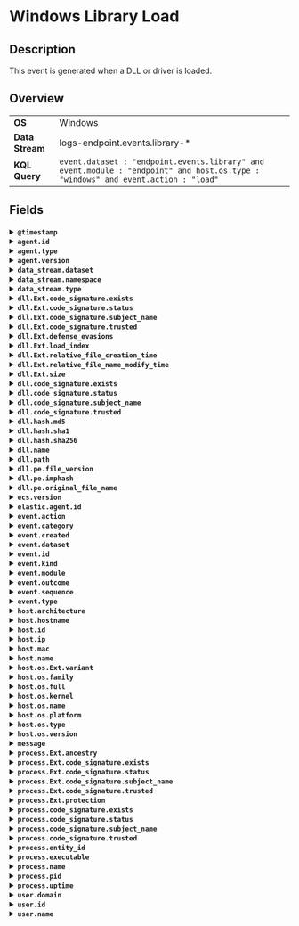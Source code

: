# Windows Library Load

## Description

This event is generated when a DLL or driver is loaded.


## Overview

<table>
<tr>
<td><strong>OS</strong></td>
<td>Windows</td>
</tr>
<tr>
<td><strong>Data Stream</strong></td>
<td>logs-endpoint.events.library-*</td>
</tr>
<tr>
<td><strong>KQL Query</strong></td>
<td><code>event.dataset : "endpoint.events.library" and event.module : "endpoint" and host.os.type : "windows" and event.action : "load"</code></td>
</tr>
</table>

## Fields

<details>
<summary><strong><code>@timestamp</code></strong></summary>

<ul>

### ECS Description

Date/time when the event originated.  This is the date/time extracted from the event, typically representing when the event was generated by the source.  If the event source has no original timestamp, this value is typically populated by the first time the event was received by the pipeline.  Required field for all events.

### ECS Example

<code>2016-05-23T08:05:34.853Z</code>

</ul>
</details>

<details>
<summary><strong><code>agent.id</code></strong></summary>

<ul>

### ECS Description

Unique identifier of this agent (if one exists).  Example: For Beats this would be beat.id.

### ECS Example

<code>8a4f500d</code>

</ul>
</details>

<details>
<summary><strong><code>agent.type</code></strong></summary>

<ul>

### ECS Description

Type of the agent.  The agent type always stays the same and should be given by the agent used. In case of Filebeat the agent would always be Filebeat also if two Filebeat instances are run on the same machine.

### ECS Example

<code>filebeat</code>

### Endpoint Example

<code>endpoint</code>

</ul>
</details>

<details>
<summary><strong><code>agent.version</code></strong></summary>

<ul>

### ECS Description

Version of the agent.

### ECS Example

<code>6.0.0-rc2</code>

</ul>
</details>

<details>
<summary><strong><code>data_stream.dataset</code></strong></summary>

<ul>

### ECS Description

Data stream dataset name.

### ECS Example

<code>nginx.access</code>

</ul>
</details>

<details>
<summary><strong><code>data_stream.namespace</code></strong></summary>

<ul>

### ECS Description

Data stream namespace.

### ECS Example

<code>production</code>

</ul>
</details>

<details>
<summary><strong><code>data_stream.type</code></strong></summary>

<ul>

### ECS Description

Data stream type.

### ECS Example

<code>logs</code>

</ul>
</details>

<details>
<summary><strong><code>dll.Ext.code_signature.exists</code></strong></summary>

<ul>

### ECS Description

Boolean to capture if a signature is present.

### ECS Example

<code>true</code>

</ul>
</details>

<details>
<summary><strong><code>dll.Ext.code_signature.status</code></strong></summary>

<ul>

### ECS Description

Additional information about the certificate status.  This is useful for logging cryptographic errors with the certificate validity or trust status. Leave unpopulated if the validity or trust of the certificate was unchecked.

### ECS Example

<code>ERROR_UNTRUSTED_ROOT</code>

</ul>
</details>

<details>
<summary><strong><code>dll.Ext.code_signature.subject_name</code></strong></summary>

<ul>

### ECS Description

Subject name of the code signer

### ECS Example

<code>Microsoft Corporation</code>

</ul>
</details>

<details>
<summary><strong><code>dll.Ext.code_signature.trusted</code></strong></summary>

<ul>

### ECS Description

Stores the trust status of the certificate chain.  Validating the trust of the certificate chain may be complicated, and this field should only be populated by tools that actively check the status.

### ECS Example

<code>true</code>

</ul>
</details>

<details>
<summary><strong><code>dll.Ext.defense_evasions</code></strong></summary>

<ul>

### ECS Description

List of defense evasions found for this DLL. These defense evasions can make it harder to inspect a process and/or cause abnormal OS behavior. Examples tools that can cause defense evasions include KnownDlls hijacking and PPLDump.

</ul>
</details>

<details>
<summary><strong><code>dll.Ext.load_index</code></strong></summary>

<ul>

### ECS Description

A DLL can be loaded into a process multiple times. This field indicates the Nth time that this DLL has been loaded.  The first load index is 1.

</ul>
</details>

<details>
<summary><strong><code>dll.Ext.relative_file_creation_time</code></strong></summary>

<ul>

### ECS Description

Number of seconds since the DLL's file was created. This number may be negative if the file's timestamp is in the future.

</ul>
</details>

<details>
<summary><strong><code>dll.Ext.relative_file_name_modify_time</code></strong></summary>

<ul>

### ECS Description

Number of seconds since the DLL's name was modified. This information can come from the NTFS MFT. This number may be negative if the file's timestamp is in the future.

</ul>
</details>

<details>
<summary><strong><code>dll.Ext.size</code></strong></summary>

<ul>

### ECS Description

Size of DLL

</ul>
</details>

<details>
<summary><strong><code>dll.code_signature.exists</code></strong></summary>

<ul>

### ECS Description

Boolean to capture if a signature is present.

### ECS Example

<code>true</code>

</ul>
</details>

<details>
<summary><strong><code>dll.code_signature.status</code></strong></summary>

<ul>

### ECS Description

Additional information about the certificate status.  This is useful for logging cryptographic errors with the certificate validity or trust status. Leave unpopulated if the validity or trust of the certificate was unchecked.

### ECS Example

<code>ERROR_UNTRUSTED_ROOT</code>

</ul>
</details>

<details>
<summary><strong><code>dll.code_signature.subject_name</code></strong></summary>

<ul>

### ECS Description

Subject name of the code signer

### ECS Example

<code>Microsoft Corporation</code>

</ul>
</details>

<details>
<summary><strong><code>dll.code_signature.trusted</code></strong></summary>

<ul>

### ECS Description

Stores the trust status of the certificate chain.  Validating the trust of the certificate chain may be complicated, and this field should only be populated by tools that actively check the status.

### ECS Example

<code>true</code>

</ul>
</details>

<details>
<summary><strong><code>dll.hash.md5</code></strong></summary>

<ul>

### ECS Description

MD5 hash.

</ul>
</details>

<details>
<summary><strong><code>dll.hash.sha1</code></strong></summary>

<ul>

### ECS Description

SHA1 hash.

</ul>
</details>

<details>
<summary><strong><code>dll.hash.sha256</code></strong></summary>

<ul>

### ECS Description

SHA256 hash.

</ul>
</details>

<details>
<summary><strong><code>dll.name</code></strong></summary>

<ul>

### ECS Description

Name of the library.  This generally maps to the name of the file on disk.

### ECS Example

<code>kernel32.dll</code>

</ul>
</details>

<details>
<summary><strong><code>dll.path</code></strong></summary>

<ul>

### ECS Description

Full file path of the library.

### ECS Example

<code>C:\Windows\System32\kernel32.dll</code>

</ul>
</details>

<details>
<summary><strong><code>dll.pe.file_version</code></strong></summary>

<ul>

### ECS Description

Internal version of the file, provided at compile-time.

### ECS Example

<code>6.3.9600.17415</code>

</ul>
</details>

<details>
<summary><strong><code>dll.pe.imphash</code></strong></summary>

<ul>

### ECS Description

A hash of the imports in a PE file. An imphash -- or import hash -- can be used to fingerprint binaries even after recompilation or other code-level transformations have occurred, which would change more traditional hash values.  Learn more at https://www.fireeye.com/blog/threat-research/2014/01/tracking-malware-import-hashing.html.

### ECS Example

<code>0c6803c4e922103c4dca5963aad36ddf</code>

</ul>
</details>

<details>
<summary><strong><code>dll.pe.original_file_name</code></strong></summary>

<ul>

### ECS Description

Internal name of the file, provided at compile-time.

### ECS Example

<code>MSPAINT.EXE</code>

</ul>
</details>

<details>
<summary><strong><code>ecs.version</code></strong></summary>

<ul>

### ECS Description

ECS version this event conforms to. `ecs.version` is a required field and must exist in all events.  When querying across multiple indices -- which may conform to slightly different ECS versions -- this field lets integrations adjust to the schema version of the events.

### ECS Example

<code>1.0.0</code>

</ul>
</details>

<details>
<summary><strong><code>elastic.agent.id</code></strong></summary>

<ul>

### ECS Description

Unique identifier of this elastic agent (if one exists).

### ECS Example

<code>c2a9093e-e289-4c0a-aa44-8c32a414fa7a</code>

</ul>
</details>

<details>
<summary><strong><code>event.action</code></strong></summary>

<ul>

### ECS Description

The action captured by the event.  This describes the information in the event. It is more specific than `event.category`. Examples are `group-add`, `process-started`, `file-created`. The value is normally defined by the implementer.

### ECS Example

<code>user-password-change</code>

</ul>
</details>

<details>
<summary><strong><code>event.category</code></strong></summary>

<ul>

### ECS Description

This is one of four ECS Categorization Fields, and indicates the second level in the ECS category hierarchy.  `event.category` represents the "big buckets" of ECS categories. For example, filtering on `event.category:process` yields all events relating to process activity. This field is closely related to `event.type`, which is used as a subcategory.  This field is an array. This will allow proper categorization of some events that fall in multiple categories.

### ECS Example

<code>authentication</code>

</ul>
</details>

<details>
<summary><strong><code>event.created</code></strong></summary>

<ul>

### ECS Description

`event.created` contains the date/time when the event was first read by an agent, or by your pipeline.  This field is distinct from `@timestamp` in that `@timestamp` typically contain the time extracted from the original event.  In most situations, these two timestamps will be slightly different. The difference can be used to calculate the delay between your source generating an event, and the time when your agent first processed it. This can be used to monitor your agent's or pipeline's ability to keep up with your event source.  In case the two timestamps are identical, `@timestamp` should be used.

### ECS Example

<code>2016-05-23T08:05:34.857Z</code>

</ul>
</details>

<details>
<summary><strong><code>event.dataset</code></strong></summary>

<ul>

### ECS Description

Name of the dataset.  If an event source publishes more than one type of log or events (e.g. access log, error log), the dataset is used to specify which one the event comes from.  It's recommended but not required to start the dataset name with the module name, followed by a dot, then the dataset name.

### ECS Example

<code>apache.access</code>

</ul>
</details>

<details>
<summary><strong><code>event.id</code></strong></summary>

<ul>

### ECS Description

Unique ID to describe the event.

### ECS Example

<code>8a4f500d</code>

</ul>
</details>

<details>
<summary><strong><code>event.kind</code></strong></summary>

<ul>

### ECS Description

This is one of four ECS Categorization Fields, and indicates the highest level in the ECS category hierarchy.  `event.kind` gives high-level information about what type of information the event contains, without being specific to the contents of the event. For example, values of this field distinguish alert events from metric events.  The value of this field can be used to inform how these kinds of events should be handled. They may warrant different retention, different access control, it may also help understand whether the data is coming in at a regular interval or not.

### ECS Example

<code>alert</code>

</ul>
</details>

<details>
<summary><strong><code>event.module</code></strong></summary>

<ul>

### ECS Description

Name of the module this data is coming from.  If your monitoring agent supports the concept of modules or plugins to process events of a given source (e.g. Apache logs), `event.module` should contain the name of this module.

### ECS Example

<code>apache</code>

</ul>
</details>

<details>
<summary><strong><code>event.outcome</code></strong></summary>

<ul>

### ECS Description

This is one of four ECS Categorization Fields, and indicates the lowest level in the ECS category hierarchy.  `event.outcome` simply denotes whether the event represents a success or a failure from the perspective of the entity that produced the event.  Note that when a single transaction is described in multiple events, each event may populate different values of `event.outcome`, according to their perspective.  Also note that in the case of a compound event (a single event that contains multiple logical events), this field should be populated with the value that best captures the overall success or failure from the perspective of the event producer.  Further note that not all events will have an associated outcome. For example, this field is generally not populated for metric events, events with `event.type:info`, or any events for which an outcome does not make logical sense.

### ECS Example

<code>success</code>

</ul>
</details>

<details>
<summary><strong><code>event.sequence</code></strong></summary>

<ul>

### ECS Description

Sequence number of the event.  The sequence number is a value published by some event sources, to make the exact ordering of events unambiguous, regardless of the timestamp precision.

</ul>
</details>

<details>
<summary><strong><code>event.type</code></strong></summary>

<ul>

### ECS Description

This is one of four ECS Categorization Fields, and indicates the third level in the ECS category hierarchy.  `event.type` represents a categorization "sub-bucket" that, when used along with the `event.category` field values, enables filtering events down to a level appropriate for single visualization.  This field is an array. This will allow proper categorization of some events that fall in multiple event types.

</ul>
</details>

<details>
<summary><strong><code>host.architecture</code></strong></summary>

<ul>

### ECS Description

Operating system architecture.

### ECS Example

<code>x86_64</code>

</ul>
</details>

<details>
<summary><strong><code>host.hostname</code></strong></summary>

<ul>

### ECS Description

Hostname of the host.  It normally contains what the `hostname` command returns on the host machine.

</ul>
</details>

<details>
<summary><strong><code>host.id</code></strong></summary>

<ul>

### ECS Description

Unique host id.  As hostname is not always unique, use values that are meaningful in your environment.  Example: The current usage of `beat.name`.

</ul>
</details>

<details>
<summary><strong><code>host.ip</code></strong></summary>

<ul>

### ECS Description

Host ip addresses.

</ul>
</details>

<details>
<summary><strong><code>host.mac</code></strong></summary>

<ul>

### ECS Description

Host MAC addresses.  The notation format from RFC 7042 is suggested: Each octet (that is, 8-bit byte) is represented by two [uppercase] hexadecimal digits giving the value of the octet as an unsigned integer. Successive octets are separated by a hyphen.

### ECS Example

<code>["00-00-5E-00-53-23", "00-00-5E-00-53-24"]</code>

</ul>
</details>

<details>
<summary><strong><code>host.name</code></strong></summary>

<ul>

### ECS Description

Name of the host.  It can contain what hostname returns on Unix systems, the fully qualified domain name (FQDN), or a name specified by the user. The recommended value is the lowercase FQDN of the host.

</ul>
</details>

<details>
<summary><strong><code>host.os.Ext.variant</code></strong></summary>

<ul>

### ECS Description

A string value or phrase that further aid to classify or qualify the operating system (OS).  For example the distribution for a Linux OS will be entered in this field.

### ECS Example

<code>Ubuntu</code>

</ul>
</details>

<details>
<summary><strong><code>host.os.family</code></strong></summary>

<ul>

### ECS Description

OS family (such as redhat, debian, freebsd, windows).

### ECS Example

<code>debian</code>

</ul>
</details>

<details>
<summary><strong><code>host.os.full</code></strong></summary>

<ul>

### ECS Description

Operating system name, including the version or code name.

### ECS Example

<code>Mac OS Mojave</code>

</ul>
</details>

<details>
<summary><strong><code>host.os.kernel</code></strong></summary>

<ul>

### ECS Description

Operating system kernel version as a raw string.

### ECS Example

<code>4.4.0-112-generic</code>

</ul>
</details>

<details>
<summary><strong><code>host.os.name</code></strong></summary>

<ul>

### ECS Description

Operating system name, without the version.

### ECS Example

<code>Mac OS X</code>

</ul>
</details>

<details>
<summary><strong><code>host.os.platform</code></strong></summary>

<ul>

### ECS Description

Operating system platform (such centos, ubuntu, windows).

### ECS Example

<code>darwin</code>

</ul>
</details>

<details>
<summary><strong><code>host.os.type</code></strong></summary>

<ul>

### ECS Description

Use the `os.type` field to categorize the operating system into one of the broad commercial families.  If the OS you're dealing with is not listed as an expected value, the field should not be populated. Please let us know by opening an issue with ECS, to propose its addition.

### ECS Example

<code>macos</code>

</ul>
</details>

<details>
<summary><strong><code>host.os.version</code></strong></summary>

<ul>

### ECS Description

Operating system version as a raw string.

### ECS Example

<code>10.14.1</code>

</ul>
</details>

<details>
<summary><strong><code>message</code></strong></summary>

<ul>

### ECS Description

For log events the message field contains the log message, optimized for viewing in a log viewer.  For structured logs without an original message field, other fields can be concatenated to form a human-readable summary of the event.  If multiple messages exist, they can be combined into one message.

### ECS Example

<code>Hello World</code>

</ul>
</details>

<details>
<summary><strong><code>process.Ext.ancestry</code></strong></summary>

<ul>

### ECS Description

An array of entity_ids indicating the ancestors for this event

</ul>
</details>

<details>
<summary><strong><code>process.Ext.code_signature.exists</code></strong></summary>

<ul>

### ECS Description

Boolean to capture if a signature is present.

### ECS Example

<code>true</code>

</ul>
</details>

<details>
<summary><strong><code>process.Ext.code_signature.status</code></strong></summary>

<ul>

### ECS Description

Additional information about the certificate status.  This is useful for logging cryptographic errors with the certificate validity or trust status. Leave unpopulated if the validity or trust of the certificate was unchecked.

### ECS Example

<code>ERROR_UNTRUSTED_ROOT</code>

</ul>
</details>

<details>
<summary><strong><code>process.Ext.code_signature.subject_name</code></strong></summary>

<ul>

### ECS Description

Subject name of the code signer

### ECS Example

<code>Microsoft Corporation</code>

</ul>
</details>

<details>
<summary><strong><code>process.Ext.code_signature.trusted</code></strong></summary>

<ul>

### ECS Description

Stores the trust status of the certificate chain.  Validating the trust of the certificate chain may be complicated, and this field should only be populated by tools that actively check the status.

### ECS Example

<code>true</code>

</ul>
</details>

<details>
<summary><strong><code>process.Ext.protection</code></strong></summary>

<ul>

### ECS Description

Indicates the protection level of this process.  Uses the same syntax as Process Explorer. Examples include PsProtectedSignerWinTcb, PsProtectedSignerWinTcb-Light, and PsProtectedSignerWindows-Light.

</ul>
</details>

<details>
<summary><strong><code>process.code_signature.exists</code></strong></summary>

<ul>

### ECS Description

Boolean to capture if a signature is present.

### ECS Example

<code>true</code>

</ul>
</details>

<details>
<summary><strong><code>process.code_signature.status</code></strong></summary>

<ul>

### ECS Description

Additional information about the certificate status.  This is useful for logging cryptographic errors with the certificate validity or trust status. Leave unpopulated if the validity or trust of the certificate was unchecked.

### ECS Example

<code>ERROR_UNTRUSTED_ROOT</code>

</ul>
</details>

<details>
<summary><strong><code>process.code_signature.subject_name</code></strong></summary>

<ul>

### ECS Description

Subject name of the code signer

### ECS Example

<code>Microsoft Corporation</code>

</ul>
</details>

<details>
<summary><strong><code>process.code_signature.trusted</code></strong></summary>

<ul>

### ECS Description

Stores the trust status of the certificate chain.  Validating the trust of the certificate chain may be complicated, and this field should only be populated by tools that actively check the status.

### ECS Example

<code>true</code>

</ul>
</details>

<details>
<summary><strong><code>process.entity_id</code></strong></summary>

<ul>

### ECS Description

Unique identifier for the process.  The implementation of this is specified by the data source, but some examples of what could be used here are a process-generated UUID, Sysmon Process GUIDs, or a hash of some uniquely identifying components of a process.  Constructing a globally unique identifier is a common practice to mitigate PID reuse as well as to identify a specific process over time, across multiple monitored hosts.

### ECS Example

<code>c2c455d9f99375d</code>

</ul>
</details>

<details>
<summary><strong><code>process.executable</code></strong></summary>

<ul>

### ECS Description

Absolute path to the process executable.

### ECS Example

<code>/usr/bin/ssh</code>

</ul>
</details>

<details>
<summary><strong><code>process.name</code></strong></summary>

<ul>

### ECS Description

Process name.  Sometimes called program name or similar.

### ECS Example

<code>ssh</code>

</ul>
</details>

<details>
<summary><strong><code>process.pid</code></strong></summary>

<ul>

### ECS Description

Process id.

### ECS Example

<code>4242</code>

</ul>
</details>

<details>
<summary><strong><code>process.uptime</code></strong></summary>

<ul>

### ECS Description

Seconds the process has been up.

### ECS Example

<code>1325</code>

</ul>
</details>

<details>
<summary><strong><code>user.domain</code></strong></summary>

<ul>

### ECS Description

Name of the directory the user is a member of.  For example, an LDAP or Active Directory domain name.

</ul>
</details>

<details>
<summary><strong><code>user.id</code></strong></summary>

<ul>

### ECS Description

Unique identifier of the user.

### ECS Example

<code>S-1-5-21-202424912787-2692429404-2351956786-1000</code>

</ul>
</details>

<details>
<summary><strong><code>user.name</code></strong></summary>

<ul>

### ECS Description

Short name or login of the user.

### ECS Example

<code>a.einstein</code>

</ul>
</details>

